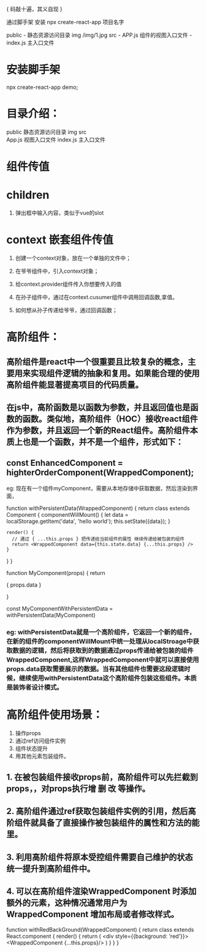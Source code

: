 { 码敲十遍，其义自现 }

通过脚手架 安装
npx create-react-app 项目名字

public - 静态资源访问目录 img   /img/1.jpg
src - APP.js 组件的视图入口文件
    - index.js  主入口文件


# 安装脚手架
npx create-react-app demo;

# 目录介绍：
 public 静态资源访问目录  img
 src  
   App.js 视图入口文件
   index.js 主入口文件

# 组件传值

# children
  1. 弹出框中输入内容，类似于vue的slot
 

# context 嵌套组件传值
 1. 创建一个context对象，放在一个单独的文件中；
 2. 在爷爷组件中，引入context对象；
 3. 给context.provider组件传入你想要传入的值
 4. 在孙子组件中，通过在context.cusumer组件中调用回调函数,拿值。

 5. 如何想从孙子传递给爷爷，通过回调函数； 


# 高阶组件：

 ## 高阶组件是react中一个很重要且比较复杂的概念，主要用来实现组件逻辑的抽象和复用。如果能合理的使用高阶组件能显著提高项目的代码质量。

 ## 在js中，高阶函数是以函数为参数，并且返回值也是函数的函数。类似地，高阶组件（HOC）接收react组件作为参数，并且返回一个新的React组件。高阶组件本质上也是一个函数，并不是一个组件，形式如下：
 ## const EnhancedComponent = highterOrderComponent(WrappedComponent);


 eg: 现在有一个组件myComponent，需要从本地存储中获取数据，然后渲染到界面， 

function withPersistentData(WrappedComponent) {
  return class extends Component {
    componentWillMount() {
      let data = localStorage.getItem('data', 'hello world');
      this.setState({data});
    }

    render() {
      // 通过 { ...this.props } 把传递给当前组件的属性 继续传递给被包装的组件
      return <WrappedComponent data={this.state.data} {...this.props} />
    }
  }
}

function MyComponent(props) {
  return <div>
    { props.data }
  </div>
}

const MyComponentWithPersistentData = withPersistentData(MyComponent)

### eg:  withPersistentData就是一个高阶组件，它返回一个新的组件，在新的组件的componentWillMount中统一处理从localStroage中获取数据的逻辑，然后将获取到的数据通过props传递给被包装的组件WrappedComponent,这样WrappedComponent中就可以直接使用props.data获取需要展示的数据。当有其他组件也需要这段逻辑时候，继续使用withPersistentData这个高阶组件包装这些组件。本质是装饰者设计模式。

# 高阶组件使用场景：
1. 操作props
2. 通过ref访问组件实例
3. 组件状态提升
4. 用其他元素包装组件。


## 1. 在被包装组件接收props前，高阶组件可以先拦截到props，，对props执行增 删 改 等操作。

## 2. 高阶组件通过ref获取包装组件实例的引用，然后高阶组件就具备了直接操作被包装组件的属性和方法的能里。

## 3. 利用高阶组件将原本受控组件需要自己维护的状态统一提升到高阶组件中。

## 4. 可以在高阶组件渲染WrappedComponent 时添加额外的元素，这种情况通常用户为WrappedComponent 增加布局或者修改样式。
   
   function withRedBackGround(WrappedComponent) {
     return class extends React.component {
       render() {
         return (
           <div style={{background: 'red'}}>
              <WrappedComponent {...this.props}/> 
           </div>
         )
       }
     }
   }
   
 

